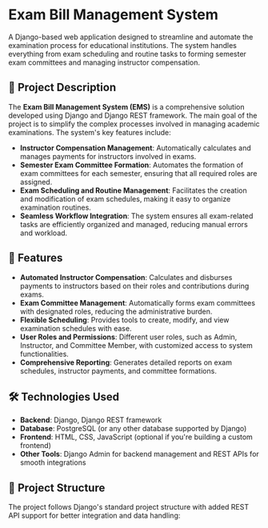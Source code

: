 # Exam Bill Management System

A Django-based web application designed to streamline and automate the examination process for educational institutions. The system handles everything from exam scheduling and routine tasks to forming semester exam committees and managing instructor compensation.

## 📖 Project Description

The **Exam Bill Management System (EMS)** is a comprehensive solution developed using Django and Django REST framework. The main goal of the project is to simplify the complex processes involved in managing academic examinations. The system's key features include:

- **Instructor Compensation Management**: Automatically calculates and manages payments for instructors involved in exams.
- **Semester Exam Committee Formation**: Automates the formation of exam committees for each semester, ensuring that all required roles are assigned.
- **Exam Scheduling and Routine Management**: Facilitates the creation and modification of exam schedules, making it easy to organize examination routines.
- **Seamless Workflow Integration**: The system ensures all exam-related tasks are efficiently organized and managed, reducing manual errors and workload.

## 🚀 Features

- **Automated Instructor Compensation**: Calculates and disburses payments to instructors based on their roles and contributions during exams.
- **Exam Committee Management**: Automatically forms exam committees with designated roles, reducing the administrative burden.
- **Flexible Scheduling**: Provides tools to create, modify, and view examination schedules with ease.
- **User Roles and Permissions**: Different user roles, such as Admin, Instructor, and Committee Member, with customized access to system functionalities.
- **Comprehensive Reporting**: Generates detailed reports on exam schedules, instructor payments, and committee formations.

## 🛠️ Technologies Used

- **Backend**: Django, Django REST framework
- **Database**: PostgreSQL (or any other database supported by Django)
- **Frontend**: HTML, CSS, JavaScript (optional if you're building a custom frontend)
- **Other Tools**: Django Admin for backend management and REST APIs for smooth integrations

## 📂 Project Structure

The project follows Django's standard project structure with added REST API support for better integration and data handling:

